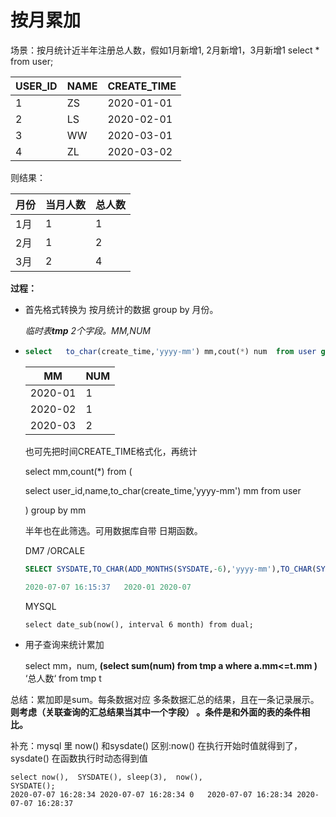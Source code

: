 # 按月累加

场景：按月统计近半年注册总人数，假如1月新增1,  2月新增1，3月新增1
select * from user;

| USER_ID | NAME | CREATE_TIME |
| ------- | ---- | ----------- |
| 1       | ZS   | 2020-01-01  |
| 2       | LS   | 2020-02-01  |
| 3       | WW   | 2020-03-01  |
| 4       | ZL   | 2020-03-02  |


则结果：

| 月份  | 当月人数 |  总人数|
| :--- | ------ | ----  |
|1月    |  1  | 1   |
|2月    |  1  | 2   |
|3月    |  2  | 4   |

**过程：**


* 首先格式转换为 按月统计的数据  group by  月份。

  *临时表**tmp** 2个字段。MM,NUM*

* ```sql
  select   to_char(create_time,'yyyy-mm') mm,cout(*) num  from user group by to_char(create_time,'yyyy-mm')
  ```

  | MM      | NUM  |
  | ------- | ---- |
  | 2020-01 | 1    |
  | 2020-02 | 1	   |
  | 2020-03 | 2	   |
  
  也可先把时间CREATE_TIME格式化，再统计
  
    select mm,count(*) from (
  
    select user_id,name,to_char(create_time,'yyyy-mm')  mm from user
  
    ) group by mm
  
  
  
  半年也在此筛选。可用数据库自带 日期函数。
  
  DM7  /ORCALE
  
  ```sql
  SELECT SYSDATE,TO_CHAR(ADD_MONTHS(SYSDATE,-6),'yyyy-mm'),TO_CHAR(SYSDATE,'yyyy-mm') FROM DUAL 
  
  2020-07-07 16:15:37	2020-01	2020-07
  ```
  
  MYSQL
  
  ```
  select date_sub(now(), interval 6 month) from dual;
  ```
  
  
  
  
  
  
  
* 用子查询来统计累加

  select  mm，num, **(select sum(num) from tmp a where a.mm<=t.mm )**  ‘总人数‘   from tmp t



总结：累加即是sum。每条数据对应 多条数据汇总的结果，且在一条记录展示。**则考虑（关联查询的汇总结果当其中一个字段） 。条件是和外面的表的条件相比。**





补充：mysql 里 now() 和sysdate() 区别:now() 在执行开始时值就得到了， sysdate() 在函数执行时动态得到值

```mysql
select now(),  SYSDATE(), sleep(3),  now(),                       SYSDATE();
2020-07-07 16:28:34	2020-07-07 16:28:34	0	2020-07-07 16:28:34	2020-07-07 16:28:37
```

